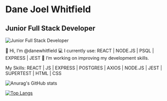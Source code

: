 # Dane Joel Whitfield
## Junior Full Stack Developer
![Junior Full Stack Developer](https://media-exp1.licdn.com/dms/image/C4E16AQHlOm5tqjFNoA/profile-displaybackgroundimage-shrink_200_800/0/1641643823987?e=1653523200&v=beta&t=Gi5v2iFN5WdjK2T5wg1K2pLtr1G9yoUC2zl1b4iGIsM)

👋 Hi, I’m @danewhitfield
💻 I currently use: REACT | NODE.JS | PSQL | EXPRESS | JEST
🌱 I’m working on improving my development skills.

My Skills: REACT | JS | EXPRESS | POSTGRES | AXIOS | NODE.JS | JEST | SUPERTEST | HTML | CSS

![Anurag's GitHub stats](https://github-readme-stats.vercel.app/api?username=danewhitfield&show_icons=true&theme=radical)

[![Top Langs](https://github-readme-stats.vercel.app/api/top-langs/?username=danewhitfield)](https://github.com/anuraghazra/github-readme-stats)
